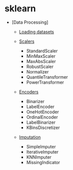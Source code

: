 # sklearn

* [Data Processing]
  - [Loading datasets](https://github.com/yyu-ds/sklearn_notes/blob/main/01_DataProcessing/datasets.ipynb)
  
  - [Scalers](https://github.com/yyu-ds/sklearn_notes/blob/main/01_DataProcessing/scaler.ipynb)
    - StandardScaler
    - MinMaxScaler
    - MaxAbsScaler
    - RobustScaler
    - Normalizer
    - QuantileTransformer
    - PowerTransformer
    
  - [Encoders](https://github.com/yyu-ds/sklearn_notes/blob/main/01_DataProcessing/encoder.ipynb)
    - Binarizer
    - LabelEncoder
    - OneHotEncoder
    - OrdinalEncoder
    - LabelBinarizer
    - KBinsDiscretizer
  
  - [Imputation](https://github.com/yyu-ds/sklearn_notes/blob/main/01_DataProcessing/imputation.ipynb)
    - SimpleImputer
    - IterativeImputer
    - KNNImputer
    - MissingIndicator
  




